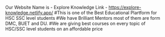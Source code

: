 Our Website Name is - Explore Knowledge
Link - https://explore-knowledge.netlify.app/
#This is one of the Best Educational Plartform for HSC SSC level students
#We have Brilliant Mentors most of them are form DMC, BUET and DU.
#We are giving best courses on every topic of HSC/SSC level students on an affordable price